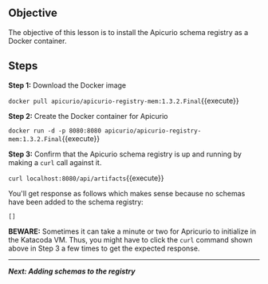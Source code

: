 ## Objective
The objective of this lesson is to install the Apicurio schema registry as a Docker container.

## Steps

**Step 1:** Download the Docker image

`docker pull apicurio/apicurio-registry-mem:1.3.2.Final`{{execute}}

**Step 2:** Create the Docker container for Apicurio

`docker run -d -p 8080:8080 apicurio/apicurio-registry-mem:1.3.2.Final`{{execute}}

**Step 3:** Confirm that the Apicurio schema registry is up and running by making a `curl` call against it.

`curl localhost:8080/api/artifacts`{{execute}}

You'll get response as follows which makes sense because no schemas have been added to the schema registry:

`[]`

**BEWARE:** Sometimes it can take a minute or two for Apricurio to initialize in the Katacoda VM. Thus, you might have to click the `curl` command shown above in Step 3 a few times to get the expected response.

---

***Next: Adding schemas to the registry***